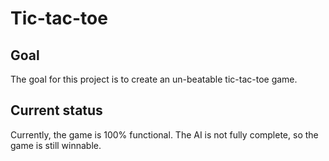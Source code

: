 # Tic-tac-toe

## Goal

The goal for this project is to create an un-beatable tic-tac-toe game.

## Current status

Currently, the game is 100% functional. The AI is not fully complete, so the game is still winnable.

